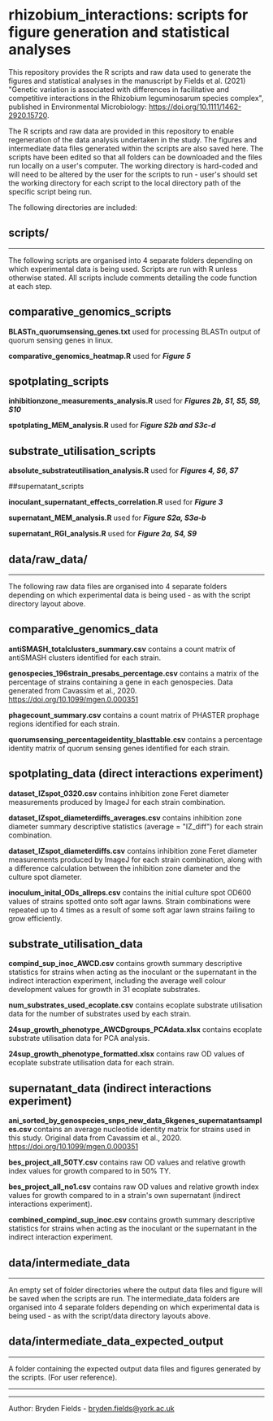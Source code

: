 rhizobium_interactions: scripts for figure generation and statistical analyses
===

This repository provides the R scripts and raw data used to generate the figures and statistical analyses in the manuscript by Fields et al. (2021) "Genetic variation is associated with differences in facilitative and competitive interactions in the Rhizobium leguminosarum species complex", published in Environmental Microbiology: https://doi.org/10.1111/1462-2920.15720.

The R scripts and raw data are provided in this repository to enable regeneration of the data analysis undertaken in the study. The figures and intermediate data files generated within the scripts are also saved here. The scripts have been edited so that all folders can be downloaded and the files run locally on a user's computer. The working directory is hard-coded and will need to be altered by the user for the scripts to run - user's should set the working directory for each script to the local directory path of the specific script being run.

The following directories are included:





## scripts/
-----

The following scripts are organised into 4 separate folders depending on which experimental data is being used. 
Scripts are run with R unless otherwise stated. 
All scripts include comments detailing the code function at each step.


## comparative_genomics_scripts

**BLASTn_quorumsensing_genes.txt** used for processing BLASTn output of quorum sensing genes in linux.

**comparative_genomics_heatmap.R** used for ***Figure 5***


## spotplating_scripts

**inhibitionzone_measurements_analysis.R** used for ***Figures 2b, S1, S5, S9, S10*** 	

**spotplating_MEM_analysis.R** used for ***Figure S2b and S3c-d***	


## substrate_utilisation_scripts			

**absolute_substrateutilisation_analysis.R** used for ***Figures 4, S6, S7***	


##supernatant_scripts

**inoculant_supernatant_effects_correlation.R** used for ***Figure 3***  
			
**supernatant_MEM_analysis.R** used for ***Figure S2a, S3a-b***
		
**supernatant_RGI_analysis.R** used for ***Figure 2a, S4, S9***





## data/raw_data/
-----


The following raw data files are organised into 4 separate folders depending on which experimental data is being used - as with the script directory layout above. 

## comparative_genomics_data

**antiSMASH_totalclusters_summary.csv** contains a count matrix of antiSMASH clusters identified for each strain.

**genospecies_196strain_presabs_percentage.csv** contains a matrix of the percentage of strains containing a gene in each genospecies. Data generated from Cavassim et al., 2020. https://doi.org/10.1099/mgen.0.000351

**phagecount_summary.csv** contains a count matrix of PHASTER prophage regions identified for each strain.

**quorumsensing_percentageidentity_blasttable.csv** contains a percentage identity matrix of quorum sensing genes identified for each strain.


## spotplating_data (direct interactions experiment)

**dataset_IZspot_0320.csv** contains inhibition zone Feret diameter measurements produced by ImageJ for each strain combination. 

**dataset_IZspot_diameterdiffs_averages.csv** contains inhibition zone diameter summary descriptive statistics (average = "IZ_diff") for each strain combination.

**dataset_IZspot_diameterdiffs.csv** contains inhibition zone Feret diameter measurements produced by ImageJ for each strain combination, along with a difference calculation between the inhibition zone diameter and the culture spot diameter.

**inoculum_inital_ODs_allreps.csv** contains the initial culture spot OD600 values of strains spotted onto soft agar lawns. Strain combinations were repeated up to 4 times as a result of some soft agar lawn strains failing to grow efficiently. 


## substrate_utilisation_data

**compind_sup_inoc_AWCD.csv** contains growth summary descriptive statistics for strains when acting as the inoculant or the supernatant in the indirect interaction experiment, including the average well colour development values for growth in 31 ecoplate substrates.

**num_substrates_used_ecoplate.csv** contains ecoplate substrate utilisation data for the number of substrates used by each strain.

**24sup_growth_phenotype_AWCDgroups_PCAdata.xlsx** contains ecoplate substrate utilisation data for PCA analysis.

**24sup_growth_phenotype_formatted.xlsx** contains raw OD values of ecoplate substrate utilisation data for each strain.


## supernatant_data (indirect interactions experiment)

**ani_sorted_by_genospecies_snps_new_data_6kgenes_supernatantsamples.csv** contains an average nucleotide identity matrix for strains used in this study. Original data from Cavassim et al., 2020. https://doi.org/10.1099/mgen.0.000351

**bes_project_all_50TY.csv** contains raw OD values and relative growth index values for growth compared to in 50% TY. 

**bes_project_all_no1.csv** contains raw OD values and relative growth index values for growth compared to in a strain's own supernatant (indirect interactions experiment).

**combined_compind_sup_inoc.csv** contains growth summary descriptive statistics for strains when acting as the inoculant or the supernatant in the indirect interaction experiment.





## data/intermediate_data
-----

An empty set of folder directories where the output data files and figure will be saved when the scripts are run. The intermediate_data folders are organised into 4 separate folders depending on which experimental data is being used - as with the script/data directory layouts above. 





## data/intermediate_data_expected_output
-----

A folder containing the expected output data files and figures generated by the scripts. (For user reference).



---------
---
Author: Bryden Fields - bryden.fields@york.ac.uk
